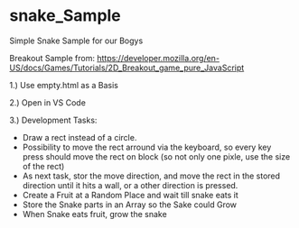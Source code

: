 # snake_Sample
Simple Snake Sample for our Bogys


Breakout Sample from:
https://developer.mozilla.org/en-US/docs/Games/Tutorials/2D_Breakout_game_pure_JavaScript

1.) Use empty.html as a Basis

2.) Open in VS Code

3.) Development Tasks:

  - Draw a rect instead of a circle.
  - Possibility to move the rect arround via the keyboard, so every key press should move the rect on block (so not only one pixle, use the size of the rect)
  - As next task, stor the move direction, and move the rect in the stored direction until it hits a wall, or a other direction is pressed.
  - Create a Fruit at a Random Place and wait till snake eats it
  - Store the Snake parts in an Array so the Sake could Grow
  - When Snake eats fruit, grow the snake 